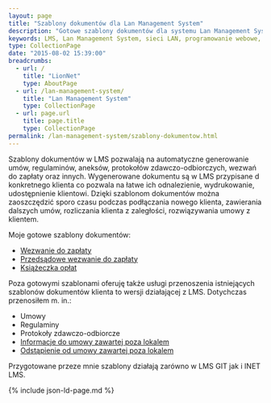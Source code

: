 ```yaml
---
layout: page
title: "Szablony dokumentów dla Lan Management System"
description: "Gotowe szablony dokumentów dla systemu Lan Management System"
keywords: LMS, Lan Management System, sieci LAN, programowanie webowe, dodatki, komponenty, LMS GIT, LMS INET, wezwanie do zapłaty, przedsądowe wezwanie do zapłaty, ostateczne przedsądowe wezwanie do zapłaty, druki wpłat
type: CollectionPage
date: "2015-08-02 15:39:00"
breadcrumbs:
  - url: /
    title: "LionNet"
    type: AboutPage
  - url: /lan-management-system/
    title: "Lan Management System"
    type: CollectionPage
  - url: page.url
    title: page.title
    type: CollectionPage
permalink: /lan-management-system/szablony-dokumentow.html
---
```


Szablony dokumentów w LMS pozwalają na automatyczne generowanie umów, regulaminów,
aneksów, protokołów zdawczo-odbiorczych, wezwań do zapłaty oraz innych. Wygenerowane
dokumentu są w LMS przypisane d konkretnego klienta co pozwala na łatwe ich 
odnalezienie, wydrukowanie, udostępnienie klientowi. Dzięki szablonom dokumentów
można zaoszczędzić sporo czasu podczas podłączania nowego klienta, zawierania 
dalszych umów, rozliczania klienta z zaległości, rozwiązywania umowy z klientem.

Moje gotowe szablony dokumentów:

 * [Wezwanie do zapłaty][1]
 * [Przedsądowe wezwanie do zapłaty][2]
 * [Książeczka opłat][3]

Poza gotowymi szablonami oferuję także usługi przenoszenia istniejących szablonów 
dokumentów klienta to wersji działającej z LMS. Dotychczas przenosiłem m. in.:

 * Umowy
 * Regulaminy
 * Protokoły zdawczo-odbiorcze
 * [Informacje do umowy zawartej poza lokalem][4]
 * [Odstąpienie od umowy zawartej poza lokalem][5]

Przygotowane przeze mnie szablony działają zarówno w LMS GIT jak i INET LMS.

[1]: /lan-management-system/szablony-dokumentow/wezwanie-do-zaplaty/
[2]: /lan-management-system/szablony-dokumentow/przedsadowe-wezwanie-do-zaplaty/
[3]: /lan-management-system/szablony-dokumentow/ksiazeczka-oplat/
[4]: /lan-management-system/szablony-dokumentow/informacje-do-umowy-zawartej-poza-lokalem/
[5]: /lan-management-system/szablony-dokumentow/odstapienie-od-umowy-zawartej-poza-lokalem/

{% include json-ld-page.md %}
